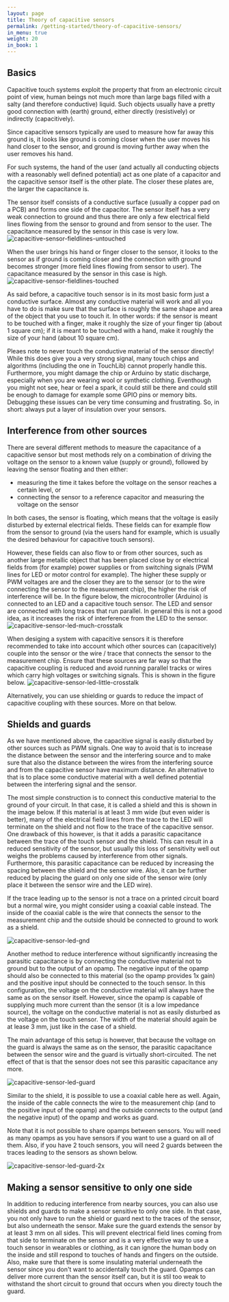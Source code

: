 ```yaml
---
layout: page
title: Theory of capacitive sensors
permalink: /getting-started/theory-of-capacitive-sensors/
in_menu: true
weight: 20
in_book: 1
---
```


Basics
-----
Capacitive touch systems exploit the property that from an electronic circuit
point of view, human beings not much more than large bags filled with a salty
(and therefore conductive) liquid. Such objects usually have a pretty good
connection with (earth) ground, either directly (resistively) or indirectly
(capacitively). 

Since capacitive sensors typically are used to measure how far away this ground
is, it looks like ground is coming closer when the user moves his hand closer
to the sensor, and ground is moving further away when the user removes his
hand.

For such systems, the hand of the user (and actually all conducting objects
with a reasonably well defined potential) act as one plate of a capacitor and
the capacitive sensor itself is the other plate. The closer these plates are,
the larger the capacitance is.

The sensor itself consists of a conductive surface (usually a copper pad on a
PCB) and forms one side of the capacitor.  The sensor itself has a very weak
connection to ground and thus there are only a few electrical field lines
flowing from the sensor to ground and from sensor to the user. The capacitance
measured by the sensor in this case is very low.
![capacitive-sensor-fieldlines-untouched](../../capacitive-sensor-fieldlines-untouched.png)

When the user brings his hand or finger closer to the sensor, it looks to the
sensor as if ground is coming closer and the connection with ground becomes
stronger (more field lines flowing from sensor to user). The capacitance
measured by the sensor in this case is high.
![capacitive-sensor-fieldlines-touched](../../capacitive-sensor-fieldlines-touched.png)

As said before, a capacitive touch sensor is in its most basic form just a
conductive surface. Almost any conductive material will work and all you have
to do is make sure that the surface is roughly the same shape and area of the
object that you use to touch it. In other words: if the sensor is meant to be
touched with a finger, make it roughly the size of your finger tip (about 1
square cm); if it is meant to be touched with a hand, make it roughly the size
of your hand (about 10 square cm).

Pleaes note to never touch the conductive material of the sensor directly!
While this does give you a very strong signal, many touch chips and algorithms
(including the one in TouchLib) cannot properly handle this. Furthermore, you
might damage the chip or Arduino by static discharge, especially when you are
wearing wool or synthetic clothing. Eventhough you might not see, hear or feel
a spark, it could still be there and could still be enough to damage for
example some GPIO pins or memory bits. Debugging these issues can be very time
consuming and frustrating. So, in short: always put a layer of insulation over
your sensors.

Interference from other sources
-----
There are several different methods to measure the capacitance of a capacitive
sensor but most methods rely on a combination of driving the voltage on the
sensor to a known value (supply or ground), followed by leaving the sensor
floating and then either:
* measuring the time it takes before the voltage on the sensor reaches a
  certain level, or
* connecting the sensor to a reference capacitor and measuring the voltage on
  the sensor

In both cases, the sensor is floating, which means that the voltage is easily
disturbed by external electrical fields. These fields can for example flow from
the sensor to ground (via the users hand for example, which is usually the
desired behaviour for capacitive touch sensors).

However, these fields can also flow to or from other sources, such as another
large metallic object that has been placed close by or electrical fields from
(for example) power supplies or from switching signals (PWM lines for LED or
motor control for example). The higher these supply or PWM voltages are and the
closer they are to the sensor (or to the wire connecting the sensor to the
measurement chip), the higher the risk of interference will be. In the figure
below, the microcontroller (Arduino) is connected to an LED and a capacitive touch
sensor. The LED and sensor are connected with long traces that run parallel. In
general this is not a good idea, as it increases the risk of interference from
the LED to the sensor.
![capacitive-sensor-led-much-crosstalk](../../capacitive-sensor-led-much-crosstalk.png)

When desiging a system with capacitive sensors it is therefore recommended to
take into account which other sources can (capacitively) couple into the sensor
or the wire / trace that connects the sensor to the measurement chip. Ensure
that these sources are far way so that the capacitive coupling is reduced and
avoid running parallel tracks or wires which carry high voltages or switching
signals. This is shown in the figure below.
![capacitive-sensor-led-little-crosstalk](../../capacitive-sensor-led-little-crosstalk.png)

Alternatively, you can use shielding or guards to reduce the impact of capacitive
coupling with these sources. More on that below.


Shields and guards
----
As we have mentioned above, the capacitive signal is easily disturbed by other
sources such as PWM signals. One way to avoid that is to increase the distance
between the sensor and the interfering source and to make sure that also the
distance between the wires from the interfering source and from the capacitive
sensor have maximum distance. An alternative to that is to place some
conductive material with a well defined potential between the interfering
signal and the sensor.

The most simple construction is to connect this conductive material to the
ground of your circuit. In that case, it is called a shield and this is shown
in the image below. If this material is at least 3 mm wide (but even wider is
better), many of the electrical field lines from the trace to the LED will
terminate on the shield and not flow to the trace of the capacitive sensor. One
drawback of this however, is that it adds a parasitic capacitance between the
trace of the touch sensor and the shield. This can result in a reduced
sensitivity of the sensor, but usually this loss of sensitivity well out weighs
the problems caused by interference from other signals. Furthermore, this
parasitic capacitance can be reduced by increasing the spacing between the
shield and the sensor wire. Also, it can be further reduced by placing the
guard on only one side of the sensor wire (only place it between the sensor
wire and the LED wire).

If the trace leading up to the sensor is not a trace on a printed circuit board
but a normal wire, you might consider using a coaxial cable instead. The inside
of the coaxial cable is the wire that connects the sensor to the measurement
chip and the outside should be connected to ground to work as a shield.

![capacitive-sensor-led-gnd](../../capacitive-sensor-led-gnd.png)

Another method to reduce interference without significantly increasing the
parasitic capacitance is by connecting the conductive material not to ground
but to the output of an opamp. The negative input of the opamp should also be
connected to this material (so the opamp provides 1x gain) and the positive
input should be connected to the touch sensor. In this configuration, the
voltage on the conductive material will always have the same as on the sensor
itself.  However, since the opamp is capable of supplying much more current
than the sensor (it is a low impedance source), the voltage on the conductive
material is not as easily disturbed as the voltage on the touch sensor. The
width of the material should again be at lease 3 mm, just like in the case of a
shield.

The main advantage of this setup is however, that because the voltage on the
guard is always the same as on the sensor, the parasitic capacitance between
the sensor wire and the guard is virtually short-circuited. The net effect of
that is that the sensor does not see this parasitic capacitance any more.

![capacitive-sensor-led-guard](../../capacitive-sensor-led-guard.png)

Similar to the shield, it is possible to use a coaxial cable here as well.
Again, the inside of the cable connects the wire to the measurement chip (and
to the positive input of the opamp) and the outside connects to the output (and
the negative input) of the opamp and works as guard.

Note that it is not possible to share opamps between sensors. You will need as
many opamps as you have sensors if you want to use a guard on all of them.
Also, if you have 2 touch sensors, you will need 2 guards between the traces
leading to the sensors as shown below.

![capacitive-sensor-led-guard-2x](../../capacitive-sensor-led-guard-2x.png)

Making a sensor sensitive to only one side
-----
In addition to reducing interference from nearby sources, you can also use
shields and guards to make a sensor sensitive to only one side. In that case,
you not only have to run the shield or guard next to the traces of the sensor,
but also underneath the sensor. Make sure the guard extends the sensor by at
least 3 mm on all sides. This will prevent electrical field lines coming from
that side to terminate on the sensor and is a very effective way to use a touch
sensor in wearables or clothing, as it can ignore the human body on the inside
and still respond to touches of hands and fingers on the outside. Also, make
sure that there is some insulating material underneath the sensor since you
don't want to accidentally touch the guard. Opamps can deliver more current
than the sensor itself can, but it is stil too weak to withstand the
short circuit to ground that occurs when you directy touch the guard.

